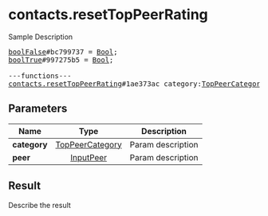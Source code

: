 # contacts.resetTopPeerRating

Sample Description

<pre>
<a href="../constructor/boolFalse">boolFalse</a>#bc799737 = <a href="../type/Bool.md">Bool</a>;
<a href="../constructor/boolTrue">boolTrue</a>#997275b5 = <a href="../type/Bool.md">Bool</a>;

---functions---
<a href="../method/contacts.resetTopPeerRating.md">contacts.resetTopPeerRating</a>#1ae373ac category:<a href="../type/TopPeerCategory.md">TopPeerCategory</a> peer:<a href="../type/InputPeer.md">InputPeer</a> = <a href="../type/Bool.md">Bool</a>;
</pre>

## Parameters

| Name | Type | Description |
|------|:----:|-------------|
| **category** | [TopPeerCategory](../type/TopPeerCategory.md) | Param description |
| **peer** | [InputPeer](../type/InputPeer.md) | Param description |

## Result

Describe the result

